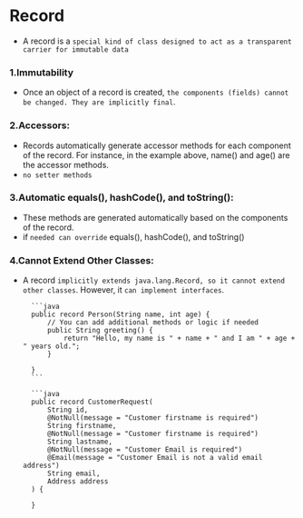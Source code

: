 # Record

- A record is a `special kind of class designed to act as a transparent carrier for immutable data`

### 1.Immutability

- Once an object of a record is created, `the components (fields) cannot be changed. They are implicitly final`.

### 2.Accessors:

- Records automatically generate accessor methods for each component of the record. For instance, in the example above, name() and age() are the accessor methods.
- `no setter methods`

### 3.Automatic equals(), hashCode(), and toString():

- These methods are generated automatically based on the components of the record.
- if `needed can override` equals(), hashCode(), and toString()

### 4.Cannot Extend Other Classes:

- A record `implicitly extends java.lang.Record, so it cannot extend other classes`. However, it `can implement interfaces`.

        ```java
        public record Person(String name, int age) {
            // You can add additional methods or logic if needed
            public String greeting() {
                return "Hello, my name is " + name + " and I am " + age + " years old.";
            }

        }
        ```

        ```java
        public record CustomerRequest(
            String id,
            @NotNull(message = "Customer firstname is required")
            String firstname,
            @NotNull(message = "Customer firstname is required")
            String lastname,
            @NotNull(message = "Customer Email is required")
            @Email(message = "Customer Email is not a valid email address")
            String email,
            Address address
        ) {

        }

```

```
